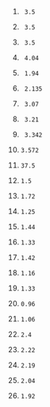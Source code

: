 1)      3.5
2)	    3.5
3)	    3.5
4)	    4.04
5)	    1.94
6)	    2.135
7)	    3.07
8)	    3.21
9)	    3.342
10)   	3.572
11)   	37.5
12)   	1.5
13)	    1.72
14)	    1.25
15)	    1.44
16)	    1.33
17)   	1.42
18)   	1.16
19)   	1.33
20)   	0.96
21)	    1.06
22)	    2.4
23)	    2.22
24)	    2.19
25)	    2.04	
26)	    1.92
